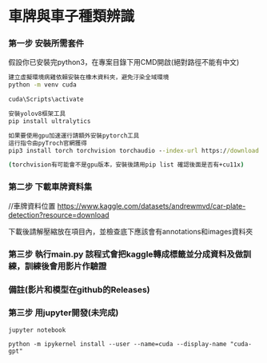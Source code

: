 車牌與車子種類辨識
===

### 第一步 安裝所需套件

假設你已安裝完python3，在專案目錄下用CMD開啟(絕對路徑不能有中文)

```cmd
建立虛擬環境病雞依賴安裝在橡木資料夾，避免汙染全域環境
python -m venv cuda

cuda\Scripts\activate

安裝yolov8框架工具
pip install ultralytics

如果要使用gpu加速運行請額外安裝pytorch工具
這行指令由pyTroch官網獲得
pip3 install torch torchvision torchaudio --index-url https://download.pytorch.org/whl/cu118

(torchvision有可能會不是gpu版本，安裝後請用pip list 確認後面是否有+cu11x)
```

### 第二步 下載車牌資料集

//車牌資料位置
https://www.kaggle.com/datasets/andrewmvd/car-plate-detection?resource=download

下載後請解壓縮放在項目內，並檢查底下應該會有annotations和images資料夾

### 第三步 執行main.py 該程式會把kaggle轉成標籤並分成資料及做訓練，訓練後會用影片作驗證

### 備註(影片和模型在github的Releases)

### 第三步 用jupyter開發(未完成)

```
jupyter notebook

python -m ipykernel install --user --name=cuda --display-name "cuda-gpt"
```
